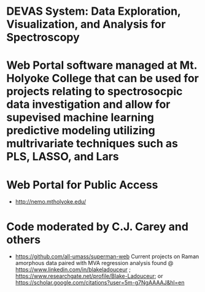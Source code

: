 # DEVAS System: Data Exploration, Visualization, and Analysis for Spectroscopy
# Web Portal software managed at Mt. Holyoke College that can be used for projects relating to spectrosocpic data investigation and allow for supevised machine learning predictive modeling utilizing multrivariate techniques such as PLS, LASSO, and Lars 
# Web Portal for Public Access
- http://nemo.mtholyoke.edu/
# Code moderated by C.J. Carey and others
- https://github.com/all-umass/superman-web
Current projects on Raman amorphous data paired with MVA regression analysis found @ https://www.linkedin.com/in/blakeladouceur ; https://www.researchgate.net/profile/Blake-Ladouceur; or https://scholar.google.com/citations?user=5m-g7NgAAAAJ&hl=en
